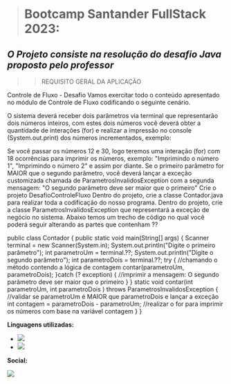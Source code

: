 > # Bootcamp Santander FullStack 2023:

## _O Projeto consiste na resolução do desafio Java proposto pelo professor_

> > REQUISITO GERAL DA APLICAÇÃO

Controle de Fluxo - Desafio
Vamos exercitar todo o conteúdo apresentado no módulo de Controle de Fluxo codificando o seguinte cenário.

O sistema deverá receber dois parâmetros via terminal que representarão dois números inteiros, com estes dois números você deverá obter a quantidade de interações (for) e realizar a impressão no console (System.out.print) dos números incrementados, exemplo:

Se você passar os números 12 e 30, logo teremos uma interação (for) com 18 ocorrências para imprimir os números, exemplo: "Imprimindo o número 1", "Imprimindo o número 2" e assim por diante.
Se o primeiro parâmetro for MAIOR que o segundo parâmetro, você deverá lançar a exceção customizada chamada de ParametrosInvalidosException com a segunda mensagem: "O segundo parâmetro deve ser maior que o primeiro"
Crie o projeto DesafioControleFluxo
Dentro do projeto, crie a classe Contador.java para realizar toda a codificação do nosso programa.
Dentro do projeto, crie a classe ParametrosInvalidosException que representará a exceção de negócio no sistema.
Abaixo temos um trecho de código no qual você poderá seguir alterando as partes que contenham ??

public class Contador {
public static void main(String[] args) {
Scanner terminal = new Scanner(System.in);
System.out.println("Digite o primeiro parâmetro");
int parametroUm = terminal.??;
System.out.println("Digite o segundo parâmetro");
int parametroDois = terminal.??;
try {
//chamando o método contendo a lógica de contagem
contar(parametroUm, parametroDois);
}catch (? exception) {
//imprimir a mensagem: O segundo parâmetro deve ser maior que o primeiro
}
}
static void contar(int parametroUm, int parametroDois ) throws ParametrosInvalidosException {
//validar se parametroUm é MAIOR que parametroDois e lançar a exceção
int contagem = parametroDois - parametroUm;
//realizar o for para imprimir os números com base na variável contagem
}
}

**Linguagens utilizadas:**

- <img src="https://img.shields.io/badge/Java-ED8B00?style=for-the-badge&logo=java&logoColor=white" />

- <img src="https://img.shields.io/badge/Markdown-000000?style=for-the-badge&logo=markdown&logoColor=white" />

**Social:**

<img src="https://github.com/digitalinnovationone/trilha-java-basico" />
